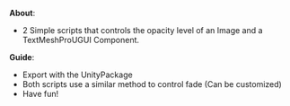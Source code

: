 **About**:
- 2 Simple scripts that controls the opacity level of an Image and a TextMeshProUGUI Component.

**Guide**:
- Export with the UnityPackage
- Both scripts use a similar method to control fade (Can be customized)
- Have fun!
